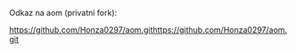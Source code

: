 Odkaz na aom (privatni fork): 

https://github.com/Honza0297/aom.githttps://github.com/Honza0297/aom.git
